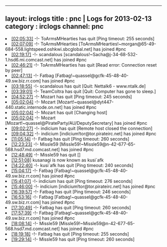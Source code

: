 
---
layout: irclogs
title : pnc | Logs for 2013-02-13
category : irclogs
channel: pnc
---
<li class="logitem"><a href="#02:05:33" name="02:05:33" class="time">[02:05:33]</a> -!- <span class="quit">ToArmsMHearties</span> has quit [Ping timeout: 255 seconds] </li>
<li class="logitem"><a href="#02:07:09" name="02:07:09" class="time">[02:07:09]</a> -!- <span class="join">ToArmsMHearties</span> [ToArmsMHearties!~morgan@65-49-684-558.lightspeed.oshkwi.sbcglobal.net] has joined #pnc </li>
<li class="logitem"><a href="#02:19:17" name="02:19:17" class="time">[02:19:17]</a> -!- <span class="join">scandalous</span> [scandalous!~Sacha@j-34-68-532-1.hsd6.mi.comcast.net] has joined #pnc </li>
<li class="logitem"><a href="#02:46:21" name="02:46:21" class="time">[02:46:21]</a> -!- <span class="quit">ToArmsMHearties</span> has quit [Read error: Connection reset by peer] </li>
<li class="logitem"><a href="#02:47:13" name="02:47:13" class="time">[02:47:13]</a> -!- <span class="join">Fatbag</span> [Fatbag!~quassel@gcfk-45-48-40-49.sw.biz.rr.com] has joined #pnc </li>
<li class="logitem"><a href="#03:18:55" name="03:18:55" class="time">[03:18:55]</a> -!- <span class="quit">scandalous</span> has quit [Quit: Nettalk6 - www.ntalk.de] </li>
<li class="logitem"><a href="#03:39:01" name="03:39:01" class="time">[03:39:01]</a> -!- <span class="quit">TeamColtra</span> has quit [Quit: Computer has gone to sleep.] </li>
<li class="logitem"><a href="#04:52:27" name="04:52:27" class="time">[04:52:27]</a> -!- <span class="quit">Mozart</span> has quit [Ping timeout: 245 seconds] </li>
<li class="logitem"><a href="#05:02:04" name="05:02:04" class="time">[05:02:04]</a> -!- <span class="join">Mozart</span> [Mozart!~quassel@dyt447-440.static.internode.on.net] has joined #pnc </li>
<li class="logitem"><a href="#05:02:04" name="05:02:04" class="time">[05:02:04]</a> -!- <span class="quit">Mozart</span> has quit [Changing host] </li>
<li class="logitem"><a href="#05:02:04" name="05:02:04" class="time">[05:02:04]</a> -!- <span class="join">Mozart</span> [Mozart!~quassel@PirateParty/AU/DeputySecretary] has joined #pnc </li>
<li class="logitem"><a href="#09:02:27" name="09:02:27" class="time">[09:02:27]</a> -!- <span class="quit">indicium</span> has quit [Remote host closed the connection] </li>
<li class="logitem"><a href="#09:04:32" name="09:04:32" class="time">[09:04:32]</a> -!- <span class="join">indicium</span> [indicium!tor@tor.pirateirc.net] has joined #pnc </li>
<li class="logitem"><a href="#11:05:14" name="11:05:14" class="time">[11:05:14]</a> -!- <span class="quit">Fatbag</span> has quit [Ping timeout: 260 seconds] </li>
<li class="logitem"><a href="#12:23:23" name="12:23:23" class="time">[12:23:23]</a> -!- <span class="join">Missle59</span> [Missle59!~Missle59@n-42-677-65-568.hsd7.md.comcast.net] has joined #pnc </li>
<li class="logitem"><a href="#12:48:49" name="12:48:49" class="time">[12:48:49]</a> -!- <span class="quit">Missle59</span> has quit [] </li>
<li class="logitem"><a href="#12:51:08" name="12:51:08" class="time">[12:51:08]</a> <span class="nick">kusanagi</span> is now known as <span class="nick">kusi`afk</span> </li>
<li class="logitem"><a href="#14:22:40" name="14:22:40" class="time">[14:22:40]</a> -!- <span class="quit">kusi`afk</span> has quit [Ping timeout: 240 seconds] </li>
<li class="logitem"><a href="#15:04:17" name="15:04:17" class="time">[15:04:17]</a> -!- <span class="join">Fatbag</span> [Fatbag!~quassel@gcfk-45-48-40-49.sw.biz.rr.com] has joined #pnc </li>
<li class="logitem"><a href="#15:41:07" name="15:41:07" class="time">[15:41:07]</a> -!- <span class="quit">indicium</span> has quit [Ping timeout: 276 seconds] </li>
<li class="logitem"><a href="#15:46:00" name="15:46:00" class="time">[15:46:00]</a> -!- <span class="join">indicium</span> [indicium!tor@tor.pirateirc.net] has joined #pnc </li>
<li class="logitem"><a href="#16:39:57" name="16:39:57" class="time">[16:39:57]</a> -!- <span class="quit">Fatbag</span> has quit [Ping timeout: 246 seconds] </li>
<li class="logitem"><a href="#16:53:16" name="16:53:16" class="time">[16:53:16]</a> -!- <span class="join">Fatbag</span> [Fatbag!~quassel@gcfk-45-48-40-49.sw.biz.rr.com] has joined #pnc </li>
<li class="logitem"><a href="#17:30:49" name="17:30:49" class="time">[17:30:49]</a> -!- <span class="quit">Fatbag</span> has quit [Ping timeout: 260 seconds] </li>
<li class="logitem"><a href="#17:57:39" name="17:57:39" class="time">[17:57:39]</a> -!- <span class="join">Fatbag</span> [Fatbag!~quassel@gcfk-45-48-40-49.sw.biz.rr.com] has joined #pnc </li>
<li class="logitem"><a href="#18:08:14" name="18:08:14" class="time">[18:08:14]</a> -!- <span class="join">Missle59</span> [Missle59!~Missle59@n-42-677-65-568.hsd7.md.comcast.net] has joined #pnc </li>
<li class="logitem"><a href="#18:19:18" name="18:19:18" class="time">[18:19:18]</a> -!- <span class="quit">Fatbag</span> has quit [Ping timeout: 255 seconds] </li>
<li class="logitem"><a href="#19:29:14" name="19:29:14" class="time">[19:29:14]</a> -!- <span class="quit">Missle59</span> has quit [Ping timeout: 260 seconds] </li>


